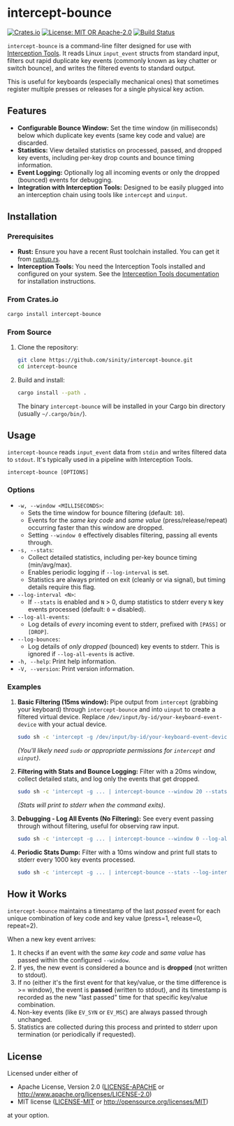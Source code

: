 # intercept-bounce

[![Crates.io](https://img.shields.io/crates/v/intercept-bounce.svg)](https://crates.io/crates/intercept-bounce)
[![License: MIT OR Apache-2.0](https://img.shields.io/badge/License-MIT%20OR%20Apache--2.0-blue.svg)](https://opensource.org/licenses/MIT)
[![Build Status](https://github.com/sinity/intercept-bounce/actions/workflows/rust.yml/badge.svg)](https://github.com/sinity/intercept-bounce/actions/workflows/rust.yml)

`intercept-bounce` is a command-line filter designed for use with [Interception Tools](https://gitlab.com/interception/linux/tools). It reads Linux `input_event` structs from standard input, filters out rapid duplicate key events (commonly known as key chatter or switch bounce), and writes the filtered events to standard output.

This is useful for keyboards (especially mechanical ones) that sometimes register multiple presses or releases for a single physical key action.

## Features

*   **Configurable Bounce Window:** Set the time window (in milliseconds) below which duplicate key events (same key code and value) are discarded.
*   **Statistics:** View detailed statistics on processed, passed, and dropped key events, including per-key drop counts and bounce timing information.
*   **Event Logging:** Optionally log all incoming events or only the dropped (bounced) events for debugging.
*   **Integration with Interception Tools:** Designed to be easily plugged into an interception chain using tools like `intercept` and `uinput`.

## Installation

### Prerequisites

*   **Rust:** Ensure you have a recent Rust toolchain installed. You can get it from [rustup.rs](https://rustup.rs/).
*   **Interception Tools:** You need the Interception Tools installed and configured on your system. See the [Interception Tools documentation](https://gitlab.com/interception/linux/tools) for installation instructions.

### From Crates.io

```bash
cargo install intercept-bounce
```

### From Source

1.  Clone the repository:
    ```bash
    git clone https://github.com/sinity/intercept-bounce.git
    cd intercept-bounce
    ```
2.  Build and install:
    ```bash
    cargo install --path .
    ```
    The binary `intercept-bounce` will be installed in your Cargo bin directory (usually `~/.cargo/bin/`).

## Usage

`intercept-bounce` reads `input_event` data from `stdin` and writes filtered data to `stdout`. It's typically used in a pipeline with Interception Tools.

```
intercept-bounce [OPTIONS]
```

### Options

*   `-w, --window <MILLISECONDS>`:
    *   Sets the time window for bounce filtering (default: `10`).
    *   Events for the *same key code* and *same value* (press/release/repeat) occurring faster than this window are dropped.
    *   Setting `--window 0` effectively disables filtering, passing all events through.
*   `-s, --stats`:
    *   Collect detailed statistics, including per-key bounce timing (min/avg/max).
    *   Enables periodic logging if `--log-interval` is set.
    *   Statistics are always printed on exit (cleanly or via signal), but timing details require this flag.
*   `--log-interval <N>`:
    *   If `--stats` is enabled and `N` > 0, dump statistics to stderr every `N` key events processed (default: `0` = disabled).
*   `--log-all-events`:
    *   Log details of *every* incoming event to stderr, prefixed with `[PASS]` or `[DROP]`.
*   `--log-bounces`:
    *   Log details of *only dropped* (bounced) key events to stderr. This is ignored if `--log-all-events` is active.
*   `-h, --help`: Print help information.
*   `-V, --version`: Print version information.

### Examples

1.  **Basic Filtering (15ms window):**
    Pipe output from `intercept` (grabbing your keyboard) through `intercept-bounce` and into `uinput` to create a filtered virtual device. Replace `/dev/input/by-id/your-keyboard-event-device` with your actual device.

    ```bash
    sudo sh -c 'intercept -g /dev/input/by-id/your-keyboard-event-device | intercept-bounce --window 15 | uinput -d /dev/input/by-id/your-keyboard-event-device'
    ```
    *(You'll likely need `sudo` or appropriate permissions for `intercept` and `uinput`)*.

2.  **Filtering with Stats and Bounce Logging:**
    Filter with a 20ms window, collect detailed stats, and log only the events that get dropped.

    ```bash
    sudo sh -c 'intercept -g ... | intercept-bounce --window 20 --stats --log-bounces | uinput -d ...'
    ```
    *(Stats will print to stderr when the command exits)*.

3.  **Debugging - Log All Events (No Filtering):**
    See every event passing through without filtering, useful for observing raw input.

    ```bash
    sudo sh -c 'intercept -g ... | intercept-bounce --window 0 --log-all-events | uinput -d ...'
    ```

4.  **Periodic Stats Dump:**
    Filter with a 10ms window and print full stats to stderr every 1000 key events processed.

    ```bash
    sudo sh -c 'intercept -g ... | intercept-bounce --stats --log-interval 1000 | uinput -d ...'
    ```

## How it Works

`intercept-bounce` maintains a timestamp of the last *passed* event for each unique combination of key code and key value (press=1, release=0, repeat=2).

When a new key event arrives:
1.  It checks if an event with the *same key code* and *same value* has passed within the configured `--window`.
2.  If yes, the new event is considered a bounce and is **dropped** (not written to stdout).
3.  If no (either it's the first event for that key/value, or the time difference is >= window), the event is **passed** (written to stdout), and its timestamp is recorded as the new "last passed" time for that specific key/value combination.
4.  Non-key events (like `EV_SYN` or `EV_MSC`) are always passed through unchanged.
5.  Statistics are collected during this process and printed to stderr upon termination (or periodically if requested).

## License

Licensed under either of

*   Apache License, Version 2.0 ([LICENSE-APACHE](LICENSE-APACHE) or http://www.apache.org/licenses/LICENSE-2.0)
*   MIT license ([LICENSE-MIT](LICENSE-MIT) or http://opensource.org/licenses/MIT)

at your option.
